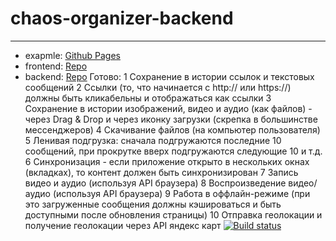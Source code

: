 # chaos-organizer-backend
--------------------
- exapmle: <a href="https://tarapiygin.github.io/chaos-organizer-frontend/">Github Pages</a>
- frontend: <a href="https://github.com/tarapiygin/chaos-organizer-frontend">Repo</a>
- backend: <a href="https://github.com/tarapiygin/chaos-organizer-backend/">Repo</a>
Готово:
1 Сохранение в истории ссылок и текстовых сообщений
2 Ссылки (то, что начинается с http:// или https://) должны быть кликабельны и отображаться как ссылки
3 Сохранение в истории изображений, видео и аудио (как файлов) - через Drag & Drop и через иконку загрузки (скрепка в большинстве мессенджеров)
4 Скачивание файлов (на компьютер пользователя)
5 Ленивая подгрузка: сначала подгружаются последние 10 сообщений, при прокрутке вверх подгружаются следующие 10 и т.д.
6 Синхронизация - если приложение открыто в нескольких окнах (вкладках), то контент должен быть синхронизирован
7 Запись видео и аудио (используя API браузера)
8 Воспроизведение видео/аудио (используя API браузера)
9 Работа в оффлайн-режиме (при это загруженные сообщения должны кэшироваться и быть доступными после обновления страницы)
10 Отправка геолокации и получение геолокации через API яндекс карт
[![Build status](https://ci.appveyor.com/api/projects/status/x4oe8l1tao90nv2b?svg=true)](https://ci.appveyor.com/project/tarapiygin/chaos-organizer-frontend)